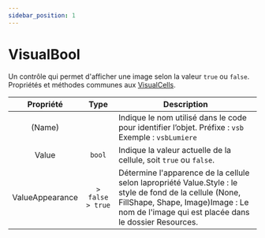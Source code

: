 ```yaml
---
sidebar_position: 1
---
```


# VisualBool

Un contrôle qui permet d'afficher une image selon la valeur `true` ou `false`. Propriétés et méthodes communes aux [VisualCells](https://sites.google.com/site/notionscsharpcem/gui---visualarrays/visualcells).

| Propriété | Type | Description |
| :-------: | :--: | ----------- |
| (Name) | | Indique le nom utilisé dans le code pour identifier l’objet. Préfixe : `vsb` Exemple : `vsbLumiere` |
| Value | `bool` | Indique la valeur actuelle de la cellule, soit `true` ou `false`. |
| ValueAppearance | `> false > true` | Détermine l'apparence de la cellule selon lapropriété Value.Style : le style de fond de la cellule (None, FillShape, Shape, Image)Image : Le nom de l'image qui est placée dans le dossier Resources. |
